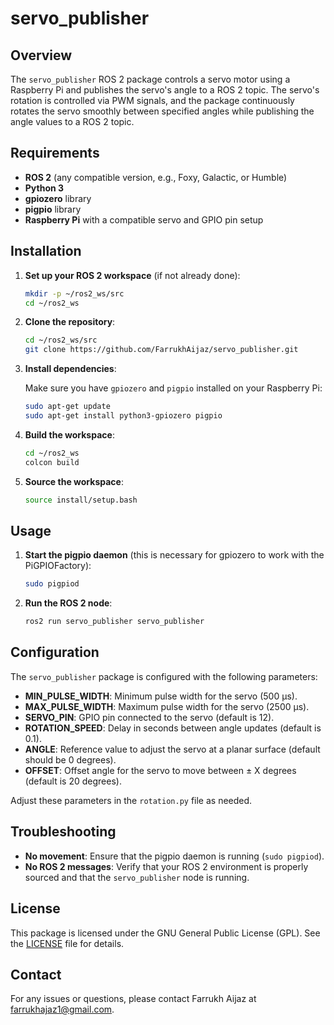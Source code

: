 # servo_publisher

## Overview

The `servo_publisher` ROS 2 package controls a servo motor using a Raspberry Pi and publishes the servo's angle to a ROS 2 topic. The servo's rotation is controlled via PWM signals, and the package continuously rotates the servo smoothly between specified angles while publishing the angle values to a ROS 2 topic.

## Requirements

- **ROS 2** (any compatible version, e.g., Foxy, Galactic, or Humble)
- **Python 3**
- **gpiozero** library
- **pigpio** library
- **Raspberry Pi** with a compatible servo and GPIO pin setup

## Installation

1. **Set up your ROS 2 workspace** (if not already done):

    ```bash
    mkdir -p ~/ros2_ws/src
    cd ~/ros2_ws
    ```

2. **Clone the repository**:

    ```bash
    cd ~/ros2_ws/src
    git clone https://github.com/FarrukhAijaz/servo_publisher.git
    ```

3. **Install dependencies**:

    Make sure you have `gpiozero` and `pigpio` installed on your Raspberry Pi:

    ```bash
    sudo apt-get update
    sudo apt-get install python3-gpiozero pigpio
    ```

4. **Build the workspace**:

    ```bash
    cd ~/ros2_ws
    colcon build
    ```

5. **Source the workspace**:

    ```bash
    source install/setup.bash
    ```

## Usage

1. **Start the pigpio daemon** (this is necessary for gpiozero to work with the PiGPIOFactory):

    ```bash
    sudo pigpiod
    ```

2. **Run the ROS 2 node**:

    ```bash
    ros2 run servo_publisher servo_publisher
    ```

## Configuration

The `servo_publisher` package is configured with the following parameters:

- **MIN_PULSE_WIDTH**: Minimum pulse width for the servo (500 µs).
- **MAX_PULSE_WIDTH**: Maximum pulse width for the servo (2500 µs).
- **SERVO_PIN**: GPIO pin connected to the servo (default is 12).
- **ROTATION_SPEED**: Delay in seconds between angle updates (default is 0.1).
- **ANGLE**: Reference value to adjust the servo at a planar surface (default should be 0 degrees).
- **OFFSET**: Offset angle for the servo to move between ± X degrees (default is 20 degrees).

Adjust these parameters in the `rotation.py` file as needed.

## Troubleshooting

- **No movement**: Ensure that the pigpio daemon is running (`sudo pigpiod`).
- **No ROS 2 messages**: Verify that your ROS 2 environment is properly sourced and that the `servo_publisher` node is running.

## License

This package is licensed under the GNU General Public License (GPL). See the [LICENSE](LICENSE) file for details.

## Contact

For any issues or questions, please contact Farrukh Aijaz at [farrukhajaz1@gmail.com](mailto:farrukhajaz1@gmail.com).
